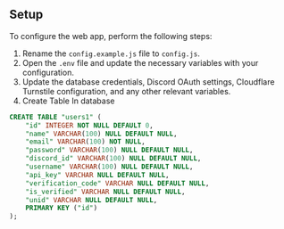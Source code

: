 ## Setup

To configure the web app, perform the following steps:

1. Rename the `config.example.js` file to `config.js`.
2. Open the `.env` file and update the necessary variables with your configuration.
3. Update the database credentials, Discord OAuth settings, Cloudflare Turnstile configuration, and any other relevant variables.
4. Create Table In database
```sql
CREATE TABLE "users1" (
    "id" INTEGER NOT NULL DEFAULT 0,
    "name" VARCHAR(100) NULL DEFAULT NULL,
    "email" VARCHAR(100) NOT NULL,
    "password" VARCHAR(100) NULL DEFAULT NULL,
    "discord_id" VARCHAR(100) NULL DEFAULT NULL,
    "username" VARCHAR(100) NULL DEFAULT NULL,
    "api_key" VARCHAR NULL DEFAULT NULL,
    "verification_code" VARCHAR NULL DEFAULT NULL,
    "is_verified" VARCHAR NULL DEFAULT NULL,
    "unid" VARCHAR NULL DEFAULT NULL,
    PRIMARY KEY ("id")
);
```

